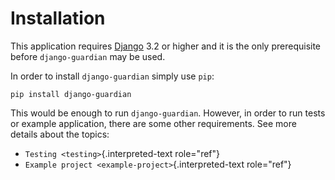 # Installation

This application requires [Django](http://www.djangoproject.com/) 3.2 or
higher and it is the only prerequisite before `django-guardian` may be
used.

In order to install `django-guardian` simply use `pip`:

    pip install django-guardian

This would be enough to run `django-guardian`. However, in order to run
tests or example application, there are some other requirements. See
more details about the topics:

-   `Testing <testing>`{.interpreted-text role="ref"}
-   `Example project <example-project>`{.interpreted-text role="ref"}
